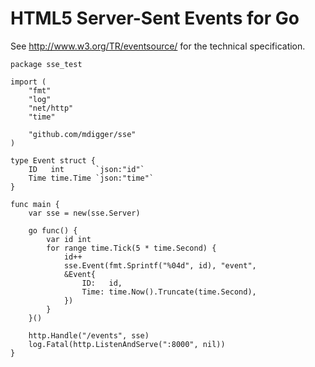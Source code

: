 # HTML5 Server-Sent Events for Go

See http://www.w3.org/TR/eventsource/ for the technical specification.

```golang
package sse_test

import (
    "fmt"
    "log"
    "net/http"
    "time"

    "github.com/mdigger/sse"
)

type Event struct {
    ID   int       `json:"id"`
    Time time.Time `json:"time"`
}

func main {
    var sse = new(sse.Server)

    go func() {
        var id int
        for range time.Tick(5 * time.Second) {
            id++
            sse.Event(fmt.Sprintf("%04d", id), "event", 
            &Event{
                ID:   id,
                Time: time.Now().Truncate(time.Second),
            })
        }
    }()

    http.Handle("/events", sse)
    log.Fatal(http.ListenAndServe(":8000", nil))
}
```